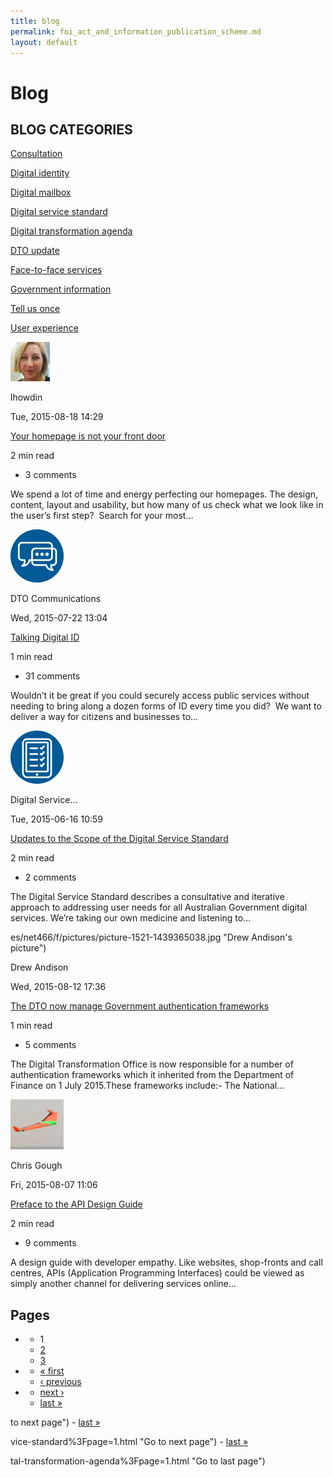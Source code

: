 ```yaml
---
title: blog
permalink: foi_act_and_information_publication_scheme.md
layout: default
---
```

Blog
====

BLOG CATEGORIES
---------------

[Consultation](foi_act_and_information_publication_scheme.md)

[Digital identity](foi_act_and_information_publication_scheme.md)

[Digital mailbox](foi_act_and_information_publication_scheme.md)

[Digital service standard](foi_act_and_information_publication_scheme.md)

[Digital transformation agenda](foi_act_and_information_publication_scheme.md)

[DTO update](foi_act_and_information_publication_scheme.md)

[Face-to-face services](foi_act_and_information_publication_scheme.md)

[Government information](foi_act_and_information_publication_scheme.md)

[Tell us once](foi_act_and_information_publication_scheme.md)

[User experience](foi_act_and_information_publication_scheme.md)

![lhowdin's picture](../sites/g/files/net466/f/pictures/picture-856-1439170647.jpg "lhowdin's picture")

lhowdin

Tue, 2015-08-18 14:29

[Your homepage is not your front door](../node/foi_act_and_information_publication_scheme.md)

2 min read

- 3 comments

We spend a lot of time and energy perfecting our homepages. The design, content, layout and usability, but how many of us check what we look like in the user’s first step?  Search for your most...

![DTO Communications's picture](../sites/g/files/net466/f/pictures/picture-491-1437608419.png "DTO Communications's picture")

DTO Communications

Wed, 2015-07-22 13:04

[Talking Digital ID](../node/foi_act_and_information_publication_scheme.md)

1 min read

- 31 comments

Wouldn’t it be great if you could securely access public services without needing to bring along a dozen forms of ID every time you did?  We want to deliver a way for citizens and businesses to...

![Digital Service Standard Team's picture](../sites/g/files/net466/f/pictures/picture-806-1437608529.png "Digital Service Standard Team's picture")

Digital Service...

Tue, 2015-06-16 10:59

[Updates to the Scope of the Digital Service Standard](../node/foi_act_and_information_publication_scheme.md)

2 min read

- 2 comments

The Digital Service Standard describes a consultative and iterative approach to addressing user needs for all Australian Government digital services. We’re taking our own medicine and listening to...

es/net466/f/pictures/picture-1521-1439365038.jpg "Drew Andison's picture")

Drew Andison

Wed, 2015-08-12 17:36

[The DTO now manage Government authentication frameworks](../node/foi_act_and_information_publication_scheme.md)

1 min read

- 5 comments

The Digital Transformation Office is now responsible for a number of authentication frameworks which it inherited from the Department of Finance on 1 July 2015.These frameworks include:- The National...

![Chris Gough's picture](../sites/g/files/net466/f/pictures/picture-1476-1439264217.png "Chris Gough's picture")

Chris Gough

Fri, 2015-08-07 11:06

[Preface to the API Design Guide](../node/foi_act_and_information_publication_scheme.md)

2 min read

- 9 comments

A design guide with developer empathy. Like websites, shop-fronts and call centres, APIs (Application Programming Interfaces) could be viewed as simply another channel for delivering services online...

Pages
-----

-   -   1
    -   [2](DTO-update%3Fpage=1.html "Go to page 2")
    -   [3](DTO-update%3Fpage=2.html "Go to page 3")
-   -   [« first](foi_act_and_information_publication_scheme.md "Go to first page")
    -   [‹ previous](foi_act_and_information_publication_scheme.md "Go to previous page")
-   -   [next ›](DTO-update%3Fpage=1.html "Go to next page")
    -   [last »](DTO-update%3Fpage=2.html "Go to last page")

 to next page")
    -   [last »](DTO-update%3Fpage=2.html "Go to last page")

vice-standard%3Fpage=1.html "Go to next page")
    -   [last »](Digital-service-standard%3Fpage=1.html "Go to last page")

tal-transformation-agenda%3Fpage=1.html "Go to last page")

